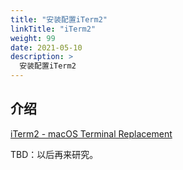 ```yaml
---
title: "安装配置iTerm2"
linkTitle: "iTerm2"
weight: 99
date: 2021-05-10
description: >
  安装配置iTerm2
---
```


## 介绍

[iTerm2 - macOS Terminal Replacement](https://iterm2.com/index.html)

TBD：以后再来研究。


